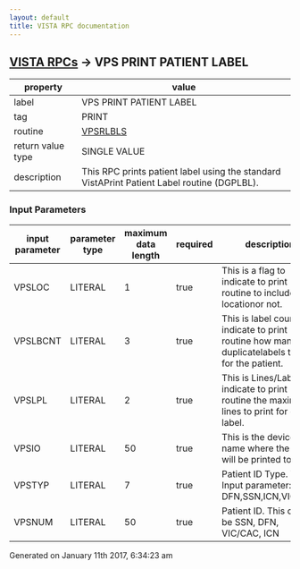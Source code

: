```yaml
---
layout: default
title: VISTA RPC documentation
---
```




## [VISTA RPCs](TableOfContent.md) &#8594; VPS PRINT PATIENT LABEL 

 property | value 
--- | --- 
 label | VPS PRINT PATIENT LABEL
 tag | PRINT
 routine | [VPSRLBLS](http://code.osehra.org/dox/Routine_VPSRLBLS_source.html)
 return value type | SINGLE VALUE
 description | This RPC prints patient label using the standard VistAPrint Patient Label routine (DGPLBL).

### Input Parameters

| input parameter | parameter type | maximum data length | required | description | 
| --- | --- | --- | --- | --- | 
| VPSLOC | LITERAL | 1 | true | This is a flag to indicate to print routine to include ward locationor not. | 
| VPSLBCNT | LITERAL | 3 | true | This is label count to indicate to print routine how many duplicatelabels to print for the patient. | 
| VPSLPL | LITERAL | 2 | true | This is Lines/Label to indicate to print routine the maximum lines to print for each label. | 
| VPSIO | LITERAL | 50 | true | This is the device name where the label will be printed to. | 
| VPSTYP | LITERAL | 7 | true | Patient ID Type. Valid Input parameter: DFN,SSN,ICN,VIC/CAC | 
| VPSNUM | LITERAL | 50 | true | Patient ID. This could be SSN, DFN, VIC/CAC, ICN | 




Generated on January 11th 2017, 6:34:23 am